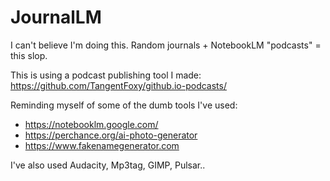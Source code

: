 # JournalLM
I can't believe I'm doing this. Random journals + NotebookLM "podcasts" = this slop.

This is using a podcast publishing tool I made:
https://github.com/TangentFoxy/github.io-podcasts/

Reminding myself of some of the dumb tools I've used:
- https://notebooklm.google.com/
- https://perchance.org/ai-photo-generator
- https://www.fakenamegenerator.com

I've also used Audacity, Mp3tag, GIMP, Pulsar..
